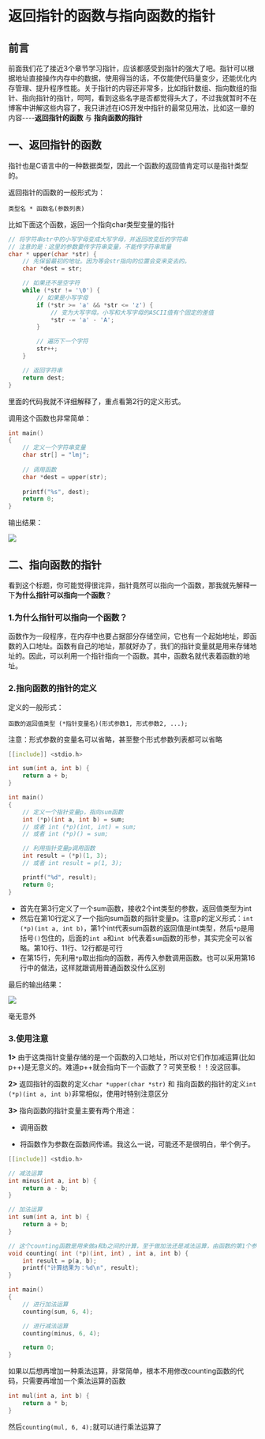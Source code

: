 # 返回指针的函数与指向函数的指针

## 前言

前面我们花了接近3个章节学习指针，应该都感受到指针的强大了吧。指针可以根据地址直接操作内存中的数据，使用得当的话，不仅能使代码量变少，还能优化内存管理、提升程序性能。关于指针的内容还非常多，比如指针数组、指向数组的指针、指向指针的指针，呵呵，看到这些名字是否都觉得头大了，不过我就暂时不在博客中讲解这些内容了，我只讲述在iOS开发中指针的最常见用法，比如这一章的内容----**返回指针的函数** 与 **指向函数的指针**

## 一、返回指针的函数

指针也是C语言中的一种数据类型，因此一个函数的返回值肯定可以是指针类型的。

返回指针的函数的一般形式为：

```
类型名 * 函数名(参数列表)
```

比如下面这个函数，返回一个指向char类型变量的指针

```c
// 将字符串str中的小写字母变成大写字母，并返回改变后的字符串
// 注意的是：这里的参数要传字符串变量，不能传字符串常量
char * upper(char *str) {
    // 先保留最初的地址。因为等会str指向的位置会变来变去的。
    char *dest = str;

    // 如果还不是空字符
    while (*str != '\0') {
        // 如果是小写字母
        if (*str >= 'a' && *str <= 'z') {
            // 变为大写字母。小写和大写字母的ASCII值有个固定的差值
            *str -= 'a' - 'A';
        }

        // 遍历下一个字符
        str++;
    }

    // 返回字符串
    return dest;
}
```

里面的代码我就不详细解释了，重点看第2行的定义形式。

调用这个函数也非常简单：

```c
int main()
{
    // 定义一个字符串变量
    char str[] = "lmj";
    
    // 调用函数
    char *dest = upper(str);
    
    printf("%s", dest);
    return 0;
}
```

输出结果：

![](https://images0.cnblogs.com/blog/497279/201303/19105516-7a4ae30d001945aaa1217394a0ecf10a.png)

## 二、指向函数的指针

看到这个标题，你可能觉得很诧异，指针竟然可以指向一个函数，那我就先解释一下**为什么指针可以指向一个函数**？

### 1.为什么指针可以指向一个函数？

函数作为一段程序，在内存中也要占据部分存储空间，它也有一个起始地址，即函数的入口地址。函数有自己的地址，那就好办了，我们的指针变量就是用来存储地址的。因此，可以利用一个指针指向一个函数。其中，函数名就代表着函数的地址。

### 2.指向函数的指针的定义

定义的一般形式：

```
函数的返回值类型 (*指针变量名)(形式参数1, 形式参数2, ...);
```

注意：形式参数的变量名可以省略，甚至整个形式参数列表都可以省略

```c
[[include]] <stdio.h>

int sum(int a, int b) {
    return a + b;
}

int main()
{
    // 定义一个指针变量p，指向sum函数
    int (*p)(int a, int b) = sum;
    // 或者 int (*p)(int, int) = sum;
    // 或者 int (*p)() = sum;

    // 利用指针变量p调用函数
    int result = (*p)(1, 3);
    // 或者 int result = p(1, 3);

    printf("%d", result);
    return 0;
}
```

* 首先在第3行定义了一个sum函数，接收2个int类型的参数，返回值类型为int
* 然后在第10行定义了一个指向sum函数的指针变量p。注意p的定义形式：`int (*p)(int a, int b)`，第1个int代表sum函数的返回值是int类型，然后`*p`是用括号`()`包住的，后面的`int a`和`int b`代表着`sum`函数的形参，其实完全可以省略。第10行、11行、12行都是可行
* 在第15行，先利用`*p`取出指向的函数，再传入参数调用函数。也可以采用第16行中的做法，这样就跟调用普通函数没什么区别

最后的输出结果：

![](https://images0.cnblogs.com/blog/497279/201303/19015731-cb60d5d995364fb4ba493f932365d49b.png)

毫无意外

### 3.使用注意

**1>** 由于这类指针变量存储的是一个函数的入口地址，所以对它们作加减运算(比如p++)是无意义的。难道p++就会指向下一个函数了？可笑至极！！没这回事。

**2>** 返回指针的函数的定义`char *upper(char *str)` 和 指向函数的指针的定义`int (*p)(int a, int b)`非常相似，使用时特别注意区分

**3>** 指向函数的指针变量主要有两个用途：

* 调用函数

* 将函数作为参数在函数间传递。我这么一说，可能还不是很明白，举个例子。

```c
[[include]] <stdio.h>

// 减法运算
int minus(int a, int b) {
    return a - b;
}

// 加法运算
int sum(int a, int b) {
    return a + b;
}

// 这个counting函数是用来做a和b之间的计算，至于做加法还是减法运算，由函数的第1个参数决定
void counting( int (*p)(int, int) , int a, int b) {
    int result = p(a, b);
    printf("计算结果为：%d\n", result);
}

int main()
{
    // 进行加法运算
    counting(sum, 6, 4);

    // 进行减法运算
    counting(minus, 6, 4);

    return 0;
}
```

如果以后想再增加一种乘法运算，非常简单，根本不用修改counting函数的代码，只需要再增加一个乘法运算的函数

```c
int mul(int a, int b) { 
    return a * b;
}
```

然后`counting(mul, 6, 4);`就可以进行乘法运算了